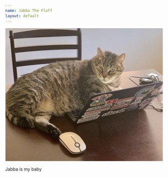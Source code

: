 ```yaml
---
name: Jabba The Fluff
layout: default
---
```


![Picture of Jabba The Fluff](/assets/jabba.png)

Jabba is my baby
